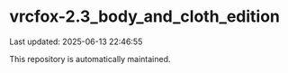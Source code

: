 # vrcfox-2.3_body_and_cloth_edition

Last updated: 2025-06-13 22:46:55

This repository is automatically maintained.
